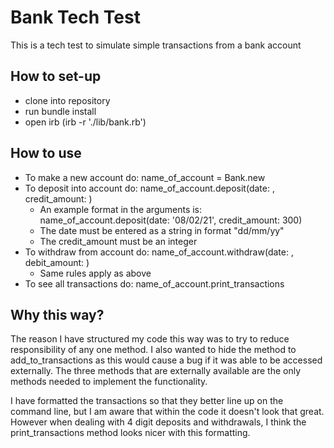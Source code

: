 # Bank Tech Test

This is a tech test to simulate simple transactions from a bank account

## How to set-up

* clone into repository
* run bundle install
* open irb (irb -r './lib/bank.rb')

## How to use

* To make a new account do: name_of_account = Bank.new
* To deposit into account do: name_of_account.deposit(date: , credit_amount: )
  * An example format in the arguments is: name_of_account.deposit(date: '08/02/21', credit_amount: 300)
  * The date must be entered as a string in format "dd/mm/yy"
  * The credit_amount must be an integer
* To withdraw from account do: name_of_account.withdraw(date: , debit_amount: )
  * Same rules apply as above
* To see all transactions do: name_of_account.print_transactions

## Why this way?

The reason I have structured my code this way was to try to reduce responsibility of any one method. I also wanted to hide the method to add_to_transactions as this would cause a bug if it was able to be accessed externally. The three methods that are externally available are the only methods needed to implement the functionality.

I have formatted the transactions so that they better line up on the command line, but I am aware that within the code it doesn't look that great. However when dealing with 4 digit deposits and withdrawals, I think the print_transactions method looks nicer with this formatting.